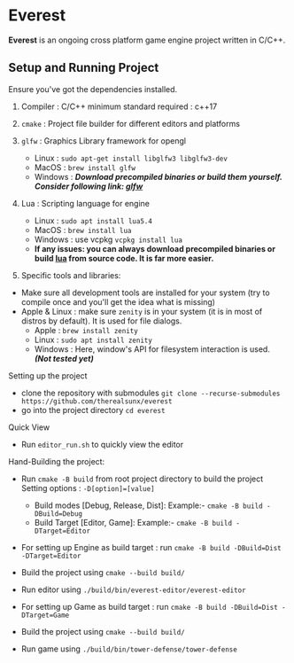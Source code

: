 # Everest

__Everest__ is an ongoing cross platform game engine project written in C/C++.


## Setup and Running Project


Ensure you've got the dependencies installed.

1. Compiler : C/C++ minimum standard required : c++17

2. `cmake`  : Project file builder for different editors and platforms

3. `glfw`   : Graphics Library framework for opengl
    - Linux     : `sudo apt-get install libglfw3 libglfw3-dev`
    - MacOS     : `brew install glfw`
    - Windows   : ___Download precompiled binaries or build them yourself. Consider following link: [glfw](https://www.glfw.org/download)___

4. Lua      : Scripting language for engine
    - Linux     : `sudo apt install lua5.4`
    - MacOS     : `brew install lua`
    - Windows   : use vcpkg `vcpkg install lua`
    - __If any issues: you can always download precompiled binaries or build [lua](https://www.lua.org/download.html) from source code. It is far more easier.__

5. Specific tools and libraries:
  - Make sure all development tools are installed for your system (try to compile once and you'll get the idea what is missing)
  - Apple & Linux : make sure `zenity` is in your system (it is in most of distros by default). It is used for file dialogs.
    - Apple     : `brew install zenity`
    - Linux     : `sudo apt install zenity`
    - Windows   : Here, window's API for filesystem interaction is used. ___(Not tested yet)___

Setting up the project
- clone the repository with submodules `git clone --recurse-submodules https://github.com/therealsunx/everest`
- go into the project directory `cd everest`

Quick View
- Run `editor_run.sh` to quickly view the editor

Hand-Building the project:
- Run `cmake -B build` from root project directory to build the project
    Setting options : `-D[option]=[value]`
    - Build modes [Debug, Release, Dist]: Example:- `cmake -B build -DBuild=Debug`
    - Build Target [Editor, Game]: Example:-  `cmake -B build -DTarget=Editor`

- For setting up Engine as build target : run `cmake -B build -DBuild=Dist -DTarget=Editor`
- Build the project using `cmake --build build/`
- Run editor using `./build/bin/everest-editor/everest-editor`

- For setting up Game as build target   : run `cmake -B build -DBuild=Dist -DTarget=Game`
- Build the project using `cmake --build build/`
- Run game using `./build/bin/tower-defense/tower-defense`


